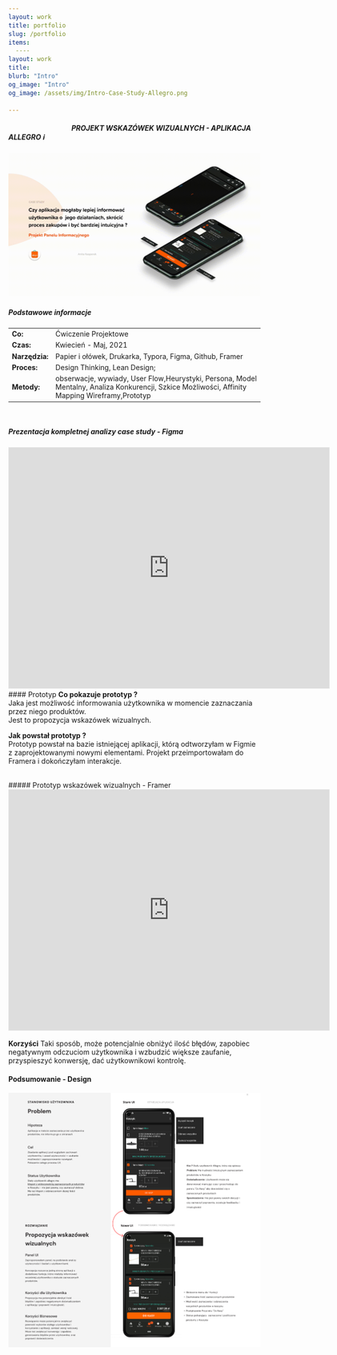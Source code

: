 ```yaml
---
layout: work
title: portfolio
slug: /portfolio
items:
  ----
layout: work
title: 
blurb: "Intro"
og_image: "Intro"
og_image: /assets/img/Intro-Case-Study-Allegro.png
      
---   
```

  <h5>   &nbsp;&nbsp;&nbsp;&nbsp;  &nbsp;&nbsp;&nbsp; &nbsp;&nbsp;&nbsp;&nbsp;  &nbsp;&nbsp;&nbsp;&nbsp; &nbsp;&nbsp;&nbsp;&nbsp;  &nbsp;&nbsp;&nbsp; &nbsp;&nbsp;&nbsp;&nbsp;  &nbsp;&nbsp;&nbsp;&nbsp;<b> PROJEKT WSKAZÓWEK WIZUALNYCH - APLIKACJA ALLEGRO </b>  ℹ️ </h5>




<img src="https://raw.githubusercontent.com/AnitakasperekUX/AnitakasperekUX.github.io/main/assets/img/intro.gif">
  
  
##### Podstawowe informacje    


|                 |                                                              |
| :-------------- | ------------------------------------------------------------ |
| **Co:**         | Ćwiczenie Projektowe                                         |
| **Czas:**       | Kwiecień - Maj, 2021                                         |
| **Narzędzia:**  | Papier i ołówek, Drukarka, Typora, Figma, Github, Framer     |
| **Proces:**     | Design Thinking, Lean Design;                                |
| **Metody:**     | obserwacje, wywiady, User Flow,Heurystyki, Persona, Model Mentalny, Analiza Konkurencji, Szkice Możliwości, Affinity Mapping Wireframy,Prototyp |

<br>


##### Prezentacja kompletnej analizy case study - Figma 
<iframe style="border: 1px solid rgba(0, 0, 0, 0.1);" width="640" height="480" src="https://www.figma.com/embed?embed_host=share&url=https%3A%2F%2Fwww.figma.com%2Fproto%2Fv5nNqOrr7sCerWJbVeQzbk%2FProces-Case-Study%3Fnode-id%3D382%253A2806%26viewport%3D299%252C327%252C0.03351299837231636%26scaling%3Dscale-down%26page-id%3D381%253A1" allowfullscreen></iframe>


<br>
#### Prototyp
<b>Co pokazuje prototyp ?</b> <br>
Jaka jest możliwość informowania użytkownika w momencie zaznaczania przez niego produktów. <br> 
Jest to propozycja wskazówek wizualnych.

<b>Jak powstał prototyp ?</b>  <br>
Prototyp powstał na bazie istniejącej aplikacji, którą odtworzyłam w Figmie z zaprojektowanymi nowymi elementami. Projekt przeimportowałam do Framera i dokończyłam interakcje.

<br>
##### Prototyp wskazówek wizualnych - Framer 

<iframe style="border: 1px solid rgba(0, 0, 0, 0.1)" width="640" height="480" src="https://framer.com/embed/Aplikacja-Allegro--nLpeYBWMzKAC0WOM3iV5/jVLHmIuWFpLtIeJhqjv1O7-5%3A2430jrrgncicoig" allowfullscreen></iframe>
<br>

<b>Korzyści</b>
Taki sposób, może potencjalnie obniżyć ilość błędów, zapobiec negatywnym odczuciom użytkownika i wzbudzić większe zaufanie, przyspieszyć konwersję, dać użytkownikowi kontrolę. <br>

#### Podsumowanie - Design 

[![image-text markdown="1"](https://raw.githubusercontent.com/AnitakasperekUX/AnitakasperekUX.github.io/main/assets/img/3%20Slajd.png)](https://raw.githubusercontent.com/AnitakasperekUX/AnitakasperekUX.github.io/main/assets/img/3%20Slajd.png)




